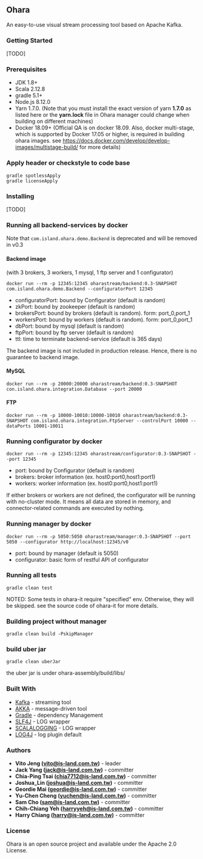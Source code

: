 ## Ohara

An easy-to-use visual stream processing tool based on Apache Kafka.

### Getting Started

[TODO]

### Prerequisites

* JDK 1.8+
* Scala 2.12.8
* gradle 5.1+
* Node.js 8.12.0
* Yarn 1.7.0. (Note that you must install the exact version of yarn **1.7.0** as listed here or the **yarn.lock** file in Ohara manager could change when building on different machines)
* Docker 18.09+ (Official QA is on docker 18.09. Also, docker multi-stage, which is supported by Docker 17.05 or higher, is required in building ohara images. see https://docs.docker.com/develop/develop-images/multistage-build/ for more details)

### Apply header or checkstyle to code base
```
gradle spotlessApply
gradle licenseApply
```

### Installing

[TODO]

### Running all backend-services by docker
Note that `com.island.ohara.demo.Backend` is deprecated and will be removed in v0.3

#### Backend image
(with 3 brokers, 3 workers, 1 mysql, 1 ftp server and 1 configurator)

```
docker run --rm -p 12345:12345 oharastream/backend:0.3-SNAPSHOT com.island.ohara.demo.Backend --configuratorPort 12345
```
* configuratorPort: bound by Configurator (default is random)
* zkPort: bound by zookeeper (default is random)
* brokersPort: bound by brokers (default is random). form: port_0,port_1
* workersPort: bound by workers (default is random). form: port_0,port_1
* dbPort: bound by mysql (default is random)
* ftpPort: bound by ftp server (default is random)
* ttl: time to terminate backend-service (default is 365 days)

The backend image is not included in production release. Hence, there is no guarantee to backend image.

#### MySQL

```
docker run --rm -p 20000:20000 oharastream/backend:0.3-SNAPSHOT con.island.ohara.integration.Database --port 20000
```

#### FTP

```
docker run --rm -p 10000-10010:10000-10010 oharastream/backend:0.3-SNAPSHOT com.island.ohara.integration.FtpServer --controlPort 10000 --dataPorts 10001-10011
```

### Running configurator by docker
```
docker run --rm -p 12345:12345 oharastream/configurator:0.3-SNAPSHOT --port 12345
```
* port: bound by Configurator (default is random)
* brokers: broker information (ex. host0:port0,host1:port1)
* workers: worker information (ex. host0:port0,host1:port1)

If either brokers or workers are not defined, the configurator will be running with no-cluster mode. It means all data are 
stored in memory, and connector-related commands are executed by nothing.

### Running manager by docker
```
docker run --rm -p 5050:5050 oharastream/manager:0.3-SNAPSHOT --port 5050 --configurator http://localhost:12345/v0
```
* port: bound by manager (default is 5050)
* configurator: basic form of restful API of configurator

### Running all tests

```
gradle clean test
```
NOTED: Some tests in ohara-it require "specified" env. Otherwise, they will be skipped.
see the source code of ohara-it for more details. 

### Building project without manager
```
gradle clean build -PskipManager
```

### build uber jar
```
gradle clean uberJar
```
the uber jar is under ohara-assembly/build/libs/

### Built With

* [Kafka](https://github.com/apache/kafka) - streaming tool
* [AKKA](https://akka.io/) - message-driven tool
* [Gradle](https://gradle.org) - dependency Management
* [SLF4J](https://www.slf4j.org/) - LOG wrapper
* [SCALALOGGING](https://github.com/typesafehub/scalalogging) - LOG wrapper
* [LOG4J](https://logging.apache.org/log4j/2.x/) - log plugin default

### Authors

* **Vito Jeng (vito@is-land.com.tw)** - leader
* **Jack Yang (jack@is-land.com.tw)** - committer
* **Chia-Ping Tsai (chia7712@is-land.com.tw)** - committer
* **Joshua_Lin (joshua@is-land.com.tw)** - committer
* **Geordie Mai (geordie@is-land.com.tw)** - committer
* **Yu-Chen Cheng (yuchen@is-land.com.tw)** - committer
* **Sam Cho (sam@is-land.com.tw)** - committer
* **Chih-Chiang Yeh (harryyeh@is-land.com.tw)** - committer
* **Harry Chiang (harry@is-land.com.tw)** - committer


### License

Ohara is an open source project and available under the Apache 2.0 License.
